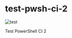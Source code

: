 # test-pwsh-ci-2

![test](https://github.com/ncrqnt/test-pwsh-ci-2/actions/workflows/test.yml/badge.svg)

Test PowerShell CI 2
